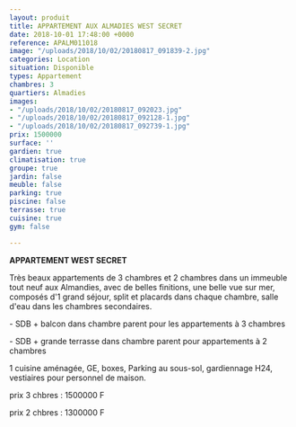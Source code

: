 ```yaml
---
layout: produit
title: APPARTEMENT AUX ALMADIES WEST SECRET
date: 2018-10-01 17:48:00 +0000
reference: APALM011018
image: "/uploads/2018/10/02/20180817_091839-2.jpg"
categories: Location
situation: Disponible
types: Appartement
chambres: 3
quartiers: Almadies
images:
- "/uploads/2018/10/02/20180817_092023.jpg"
- "/uploads/2018/10/02/20180817_092128-1.jpg"
- "/uploads/2018/10/02/20180817_092739-1.jpg"
prix: 1500000
surface: ''
gardien: true
climatisation: true
groupe: true
jardin: false
meuble: false
parking: true
piscine: false
terrasse: true
cuisine: true
gym: false

---
```


**APPARTEMENT WEST SECRET**

Très beaux appartements de 3 chambres et 2 chambres dans un immeuble tout neuf aux Almandies, avec de belles finitions, une belle vue sur mer, composés d'1 grand séjour, split et placards dans chaque chambre, salle d'eau dans les chambres secondaires.

\- SDB + balcon dans chambre parent pour les appartements à 3 chambres

\- SDB + grande terrasse dans chambre parent pour appartements à 2 chambres

1 cuisine aménagée,  GE, boxes, Parking au sous-sol, gardiennage H24, vestiaires pour personnel de maison.

prix 3 chbres : 1500000 F

prix 2 chbres : 1300000 F
